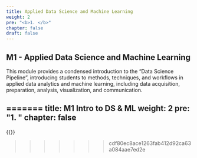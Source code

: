 ```yaml
---
title: Applied Data Science and Machine Learning
weight: 2
pre: "<b>1. </b>"
chapter: false
draft: false
---
```


## M1 - Applied Data Science and Machine Learning

This module provides a condensed introduction to the “Data Science Pipeline”, introducing students to methods, techniques, and workflows in applied data analytics and machine learning, including data acquisition, preparation, analysis, visualization, and communication.

<!---
## Content by week for this module

{{% notice note %}}
Click on the **to do** for the week to see what you should do to keep up with the module
{{% /notice %}}

* W 35: Introduction & landing
{{%expand "Weekly to do" %}}
- [X] **Introduction to R & Python** (Datacamp, both necessary if no prior experience)
   * [Intro to Python](https://learn.datacamp.com/courses/intro-to-python-for-data-science) and/or [R](https://learn.datacamp.com/courses/free-introduction-to-r)
   * [Intro to [R](https://learn.datacamp.com/courses/free-introduction-to-r)
- [X] **Statistics Refresher** (Datacamp, recommended if no prior statistics classes, choose either R or Python) 
   * Python
      * [Statistical Thinking 1](https://learn.datacamp.com/courses/statistical-thinking-in-python-part-1) 
      * [Statistical Thinking [2](https://learn.datacamp.com/courses/statistical-thinking-in-python-part-2)
      * [Intro to linear modelling](https://learn.datacamp.com/courses/introduction-to-linear-modeling-in-python)
   * R: 
      * [Introduction to data in R](https://learn.datacamp.com/courses/introduction-to-data-in-r)
      * [Foundation of probability](https://learn.datacamp.com/courses/foundations-of-probability-in-r); 
      * [Correlation & regression](https://learn.datacamp.com/courses/correlation-and-regression-in-r)
- [X] **Course Material** (Watch videos, study/run notebooks, solve provided exercises, optimally study suggested further material)
   * [Warmup]({{< ref "m1/01_warmup/_index.md" >}})
   * [basics]({{< ref "m1/02_basics/01_stat_prog.md" >}}): Theory for all, afterwards feel free to choose R or Python track
{{% /expand%}}

* W 36: Data Manipulation, Exploratory Data Analysis (EDA), Data Visualization
{{%expand "Weekly to do" %}}
- [X] **Continue with the Course material** (Datacamp, both necessary if no prior experience)
   * [Statistical Programming]({{< ref "m1/02_basics/01_stat_prog.md" >}})
   * [Data Manipulation]({{< ref "m1/02_basics/02_data_manipulation.md" >}})
   * [Data Visualization]({{< ref "m1/02_basics/03_data_visualization.md" >}})
- [X] **Datacamp Courses of your Choice** (For instance Pandas or Tidyverse practice)
- [X] **1st Workshop**
- [X] **1st Peergrade Assignment**
{{% /expand%}}

* W 37: Unsupervised Machine Learning (UML)
{{%expand "Weekly to do" %}}
- [X] **Continue with the Course material** (Datacamp, recommended but not mandatorye)
   * [Python: UML](https://learn.datacamp.com/courses/unsupervised-learning-in-python) 
   * [R: UML](https://learn.datacamp.com/courses/unsupervised-learning-in-r)
- [X] **Course Material** (Watch videos, study/run notebooks, solve provided exercises, optimally study suggested further material)
   * [Unsupervised ML]({{< ref "m1/03_ml/01_UML.md" >}})
- [X] **2nd Workshop**
- [X] **2nd Peergrade Assignment**
{{% /expand%}}

* W 38: Supervised Machine Learning (SML)
* W 39: Project work + exam
--->
=======
title: M1 Intro to DS & ML
weight: 2
pre: "<b>1. </b>"
chapter: false
---


{{<gslides src="https://docs.google.com/presentation/d/e/2PACX-1vSvIFKG-1uTV3n0_QvqRU1AT5OAFnR6eE3GAhAc5l2Nr2p-P9hVdgMUGp9tzHjja8W3q8MKl0u8jd7q/embed?start=false&loop=false&delayms=60000" >}}
>>>>>>> cdf80ec8ace1263fab412d92ca63a084aae7ed2e
